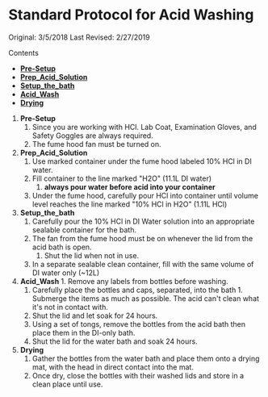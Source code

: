 # Standard Protocol for Acid Washing

Original: 3/5/2018
Last Revised: 2/27/2019

Contents
- [**Pre-Setup**](#Pre-Setup)
- [**Prep_Acid_Solution**](#Prep_Acid_Solution)
- [**Setup_the_bath**](#Setup_the_bath)
- [**Acid_Wash**](#Acid_Wash) 
- [**Drying**](#Drying) 
 

1. <a name="Pre-Setup"></a> **Pre-Setup**
	1. Since you are working with HCl. Lab Coat, Examination Gloves, and Safety Goggles are always required.
	1. The fume hood fan must be turned on. 
2. <a name="Prep_Acid_Solution"></a> **Prep_Acid_Solution**
	1. Use marked container under the fume hood labeled 10% HCl in DI water.
	1. Fill container to the line marked "H2O" (11.1L DI water)
		1. **always pour water before acid into your container**
	1. Under the fume hood, carefully pour HCl into container until volume level reaches the line marked "10% HCl in H2O" (1.11L HCl)
3. <a name="Setup_the_bath"></a> **Setup_the_bath**
	1. Carefully pour the 10% HCl in DI Water solution into an appropriate sealable container for the bath.
	1. The fan from the fume hood must be on whenever the lid from the acid bath is open.
		  1. Shut the lid when not in use.
	1. In a separate sealable clean container, fill with the same volume of DI water only (~12L)
4. <a name="Acid_Wash"></a> **Acid_Wash**
    	1. Remove any labels from bottles before washing.
	1. Carefully place the bottles and caps, separated, into the bath 
           1. Submerge the items as much as possible.  The acid can't clean what it's not in contact with.
	1. Shut the lid and let soak for 24 hours.
	1. Using a set of tongs, remove the bottles from the acid bath then place them in the DI-only bath.
	1. Shut the lid for the water bath and soak 24 hours.
5. <a name="Drying"></a> **Drying**
	1. Gather the bottles from the water bath and place them onto a drying mat, with the head in direct contact into the mat.
	1. Once dry, close the bottles with their washed lids and store in a clean place until use.

